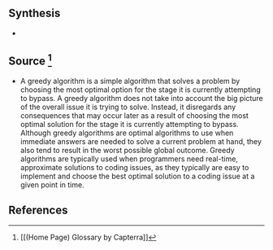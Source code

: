 ## Synthesis
- 
## Source [^1]
- A greedy algorithm is a simple algorithm that solves a problem by choosing the most optimal option for the stage it is currently attempting to bypass. A greedy algorithm does not take into account the big picture of the overall issue it is trying to solve. Instead, it disregards any consequences that may occur later as a result of choosing the most optimal solution for the stage it is currently attempting to bypass. Although greedy algorithms are optimal algorithms to use when immediate answers are needed to solve a current problem at hand, they also tend to result in the worst possible global outcome. Greedy algorithms are typically used when programmers need real-time, approximate solutions to coding issues, as they typically are easy to implement and choose the best optimal solution to a coding issue at a given point in time.
## References

[^1]: [[(Home Page) Glossary by Capterra]]